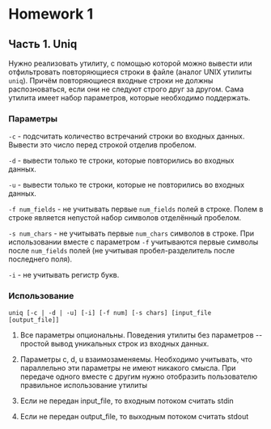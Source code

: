 # Homework 1
## Часть 1. Uniq

Нужно реализовать утилиту, с помощью которой можно вывести или отфильтровать
повторяющиеся строки в файле (аналог UNIX утилиты `uniq`). Причём повторяющиеся
входные строки не должны распозноваться, если они не следуют строго друг за другом.
Сама утилита имеет набор параметров, которые необходимо поддержать.

### Параметры

`-с` - подсчитать количество встречаний строки во входных данных.
Вывести это число перед строкой отделив пробелом.

`-d` - вывести только те строки, которые повторились во входных данных.

`-u` - вывести только те строки, которые не повторились во входных данных.

`-f num_fields` - не учитывать первые `num_fields` полей в строке.
Полем в строке является непустой набор символов отделённый пробелом.

`-s num_chars` - не учитывать первые `num_chars` символов в строке.
При использовании вместе с параметром `-f` учитываются первые символы
после `num_fields` полей (не учитывая пробел-разделитель после
последнего поля).

`-i` - не учитывать регистр букв.

### Использование

`uniq [-c | -d | -u] [-i] [-f num] [-s chars] [input_file [output_file]]`

1. Все параметры опциональны. Поведения утилиты без параметров --
   простой вывод уникальных строк из входных данных.

2. Параметры c, d, u взаимозаменяемы. Необходимо учитывать,
   что параллельно эти параметры не имеют никакого смысла. При
   передаче одного вместе с другим нужно отобразить пользователю
   правильное использование утилиты

3. Если не передан input_file, то входным потоком считать stdin

4. Если не передан output_file, то выходным потоком считать stdout
